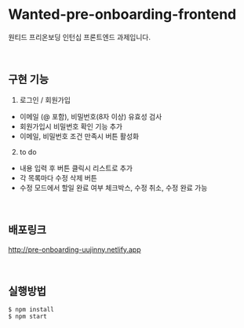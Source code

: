 # Wanted-pre-onboarding-frontend
 원티드 프리온보딩 인턴십 프론트엔드 과제입니다.

<br>

## 구현 기능

1. 로그인 / 회원가입
 * 이메일 (@ 포함), 비밀번호(8자 이상) 유효성 검사
 * 회원가입시 비밀번호 확인 기능 추가
 * 이메일, 비밀번호 조건 만족시 버튼 활성화
 
 2. to do
 * 내용 입력 후 버튼 클릭시 리스트로 추가 
 * 각 목록마다 수정 삭제 버튼
 * 수정 모드에서 할일 완료 여부 체크박스, 수정 취소, 수정 완료 가능

<br>

## 배포링크
<http://pre-onboarding-uujinny.netlify.app>

<br>

## 실행방법
```
$ npm install
$ npm start
```
